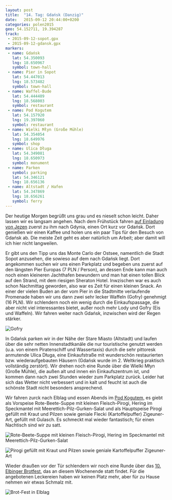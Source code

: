 ```yaml
---
layout: post
title:  "14. Tag: Gdańsk (Danzig)"
date:   2015-09-12 20:44:00+0200
categories: polen2015
geo: 54.152711, 19.394287
track: 
 - 2015-09-12-sopot.gpx
 - 2015-09-12-gdansk.gpx
markers:
 - name: Gdańsk
   lat: 54.350093
   lng: 18.650967
   symbol: town-hall 
 - name: Pier in Sopot
   lat: 54.447013
   lng: 18.573482
   symbol: town-hall
 - name: Waffel-Bude
   lat: 54.444489
   lng: 18.568003
   symbol: restaurant
 - name: Pod Kogutem
   lat: 54.157920
   lng: 19.397060
   symbol: restaurant
 - name: Wielki Młyn (Große Mühle)
   lat: 54.354054
   lng: 18.649976
   symbol: shop
 - name: Ulica Długa
   lat: 54.349081
   lng: 18.650973
   symbol: monument
 - name: Parken
   symbol: parking
   lat: 54.346121
   lng: 18.656136
 - name: Altstadt / Hafen
   lat: 54.347869
   lng: 18.656261
   symbol: ferry
---
```


Der heutige Morgen begrüßt uns grau und es nieselt schon leicht. Daher lassen wir es langsam angehen. Nach dem Frühstück
fahren [auf Einladung von Jezen](https://twitter.com/jezenthomas/status/639421099894251521) zuerst zu ihm nach Gdynia, 
einen Ort kurz vor Gdańsk. Dort genießen wir einen Kaffee und holen uns ein paar Tips für den Besuch von Gdańsk ab. Die 
meiste Zeit geht es aber natürlich um Arbeit; aber damit will ich hier nicht langweilen.
 
Er gibt uns den Tipp uns das
Monte Carlo der Ostsee, namentlich die Stadt Sopot anzusehen, die sowieso auf dem nach Gdańsk liegt. Dort angekommen
suchen wir uns einen Parkplatz und begeben uns zuerst auf den längsten Pier Europas (7 PLN / Person), an dessen Ende 
kann man auch noch einen kleineren Jachthafen bewundern und man hat einen tollen Blick auf den Strand, mit dem riesigen
Sheraton Hotel. Inwzischen war es auch schon Nachmittag geworden, also war es Zeit für einen kleinen Snack. An einer
der vielen Buden an der vom Pier in die Stadtmitte verlaufende Promenade haben wir uns dann zwei sehr lecker Waffeln
(Gofry) genehmigt (16 PLN).  Wir schlendern noch ein wenig durch die Einkaufspassage, die aber nicht viel interessantes
bietet, außer noch mehr Lody und Gofry (Eis und Waffeln). Wir fahren weiter nach Gdańsk, inzwischen wird der Regen
stärker.

![Gofry](https://pbs.twimg.com/media/COtIqy4UEAAczsJ.jpg:orig)

In Gdańsk parken wir in der Nähe der Stare Miasto (Altstadt) und laufen über die sehr netten Innenstadtkanäle die nur
touristische genutzt werden (u.a. von einem Piratenschiff und Wassertaxis) durch die sehr pittoresk anmutende Ulica
Długa, eine Einkaufstraße mit wunderschön restaurierten bzw. wiederaufgebauten Häusern (Gdańsk wurde im 2. Weltkrieg
praktisch vollständig zerstört). Wir drehen noch eine Runde über die Wielki Młyn (Große Mühle), die außen alt und innen
ein Einkaufszentrum ist, und kommen dann nach zwei Stunden wieder zum Parkplatz zurück. Leider hat sich das Wetter 
nicht verbessert und in kalt und feucht ist auch die schönste Stadt nicht besonders ansprechend.
 
Wir fahren zurck nach Elblag und essen Abends im [Pod Kogutem](http://www.podkogutem.elblag.pl/), es giebt als Vorspeise
Rote-Beete-Suppe mit kleinen Fleisch-Pirogi, Hering im Speckmantel mit Meerettich-Pilz-Gurken-Salat und als Hauptspeise
Pirogi gefüllt mit Kraut und Pilzen sowie geniale Flecki (Kartoffelpuffer) Zigeuner-Art, gefüllt mit Gulasch. Es 
schmeckt mal wieder fantastisch; für einen Nachtisch sind wir zu satt.

![Rote-Beete-Suppe mit kleinen Fleisch-Pirogi, Hering im Speckmantel mit Meerettich-Pilz-Gurken-Salat](https://pbs.twimg.com/media/COuRCb2WwAAZgVS.jpg:orig)

![Pirogi gefüllt mit Kraut und Pilzen sowie geniale Kartoffelpuffer Zigeuner-Art](https://pbs.twimg.com/media/COuRDNVW8AAWSOb.jpg:orig)

Wieder draußen vor der Tür schlendern wir noch eine Runde über das [10. Elbinger Brotfest](http://www.elbing.pl/tag/brottag-in-elblag/), 
das an diesem Wochenende statt findet. Für die angebotenen Leckereien haben wir keinen Platz mehr, aber für zu Hause
nehmen wir etwas Schmalz mit.

![Brot-Fest in Elblag](https://pbs.twimg.com/media/COuQ2x6WcAAgy4z.jpg:orig)
